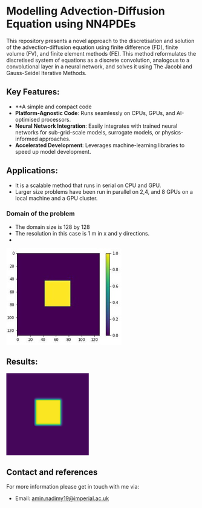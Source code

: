 # Modelling Advection-Diffusion Equation using NN4PDEs

This repository presents a novel approach to the discretisation and solution of the advection-diffusion equation using finite difference (FD), finite volume (FV), and finite element methods (FE). This method reformulates the discretised system of equations as a discrete convolution, analogous to a convolutional layer in a neural network, and solves it using The Jacobi and Gauss-Seidel Iterative Methods.

## Key Features:
- **A simple and compact code
- **Platform-Agnostic Code**: Runs seamlessly on CPUs, GPUs, and AI-optimised processors.
- **Neural Network Integration**: Easily integrates with trained neural networks for sub-grid-scale models, surrogate models, or physics-informed approaches.
- **Accelerated Development**: Leverages machine-learning libraries to speed up model development.

## Applications:
- It is a scalable method that runs in serial on CPU and GPU.
- Larger size problems have been run in parallel on 2,4, and 8 GPUs on a local machine and a GPU cluster.

### Domain of the problem
- The domain size is 128 by 128
- The resolution in this case is 1 m in x and y directions.
- 

![Initial Condition](https://github.com/Amin-Nadimy/Advection_Diffusion_NN4PDEs/blob/main/Documents/initial.jpg)

## Results:

![Demo](https://github.com/Amin-Nadimy/Advection_Diffusion_NN4PDEs/blob/main/Documents/adv_diff.gif)

## Contact and references
For more information please get in touch with me via:
- Email: amin.nadimy19@imperial.ac.uk
